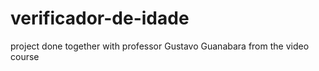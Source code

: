 # verificador-de-idade
project done together with professor Gustavo Guanabara from the video course
